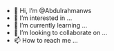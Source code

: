- 👋 Hi, I’m @Abdulrahmanws
- 👀 I’m interested in ...
- 🌱 I’m currently learning ...
- 💞️ I’m looking to collaborate on ...
- 📫 How to reach me ...

<!---
Abdulrahmanws/Abdulrahmanws is a ✨ special ✨ repository because its `README.md` (this file) appears on your GitHub profile.
You can click the Preview link to take a look at your changes.
--->

